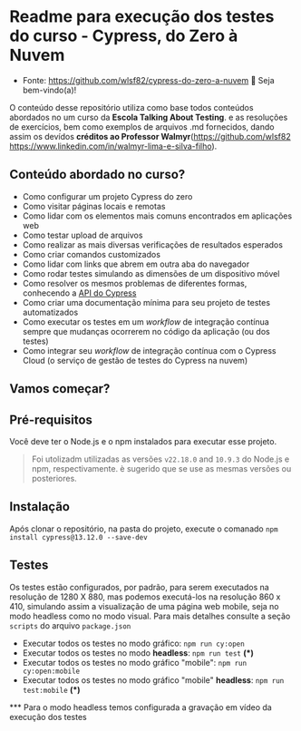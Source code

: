 # Readme para execução dos testes do curso  - Cypress, do Zero à Nuvem 
- Fonte: https://github.com/wlsf82/cypress-do-zero-a-nuvem
👋 Seja bem-vindo(a)!

O conteúdo desse repositório utiliza como base todos conteúdos abordados no um curso da **Escola Talking About Testing**. e as resoluções de exercícios, bem como exemplos de arquivos .md fornecidos, dando assim os devídos **créditos ao Professor Walmyr**(https://github.com/wlsf82  https://www.linkedin.com/in/walmyr-lima-e-silva-filho).

## Conteúdo abordado no curso?

- Como configurar um projeto Cypress do zero
- Como visitar páginas locais e remotas
- Como lidar com os elementos mais comuns encontrados em aplicações web
- Como testar upload de arquivos
- Como realizar as mais diversas verificações de resultados esperados
- Como criar comandos customizados
- Como lidar com links que abrem em outra aba do navegador
- Como rodar testes simulando as dimensões de um dispositivo móvel
- Como resolver os mesmos problemas de diferentes formas, conhecendo a [API do Cypress](https://docs.cypress.io/api/table-of-contents)
- Como criar uma documentação mínima para seu projeto de testes automatizados
- Como executar os testes em um _workflow_ de integração contínua sempre que mudanças ocorrerem no código da aplicação (ou dos testes)
- Como integrar seu _workflow_ de integração contínua com o Cypress Cloud (o serviço de gestão de testes do Cypress na nuvem)

## Vamos começar?
## Pré-requisitos

Você deve ter o Node.js e o npm instalados para executar esse projeto.
> Foi utolizadm utilizadas as versões `v22.18.0` and `10.9.3` do Node.js e npm, respectivamente. è sugerido que se use as mesmas versões ou posteriores.

## Instalação

Após clonar o repositório, na pasta do projeto, execute o comanado `npm install cypress@13.12.0 --save-dev` 

## Testes
Os testes estão configurados, por padrão, para serem executados na resolução de 1280 X 880, mas podemos executá-los na resolução 860 x 410, simulando assim a visualização de uma página web mobile, seja no modo headless como no modo visual. Para mais detalhes consulte a seção `scripts` do arquivo `package.json`

- Executar todos os testes no modo gráfico: `npm run cy:open`
- Executar todos os testes no modo **headless**: `npm run test` **(*)**
- Executar todos os testes no modo gráfico "mobile": `npm run cy:open:mobile`
- Executar todos os testes no modo gráfico "mobile" **headless**: `npm run test:mobile` **(*)**

*** Para o modo headless temos configurada a gravação em vídeo da execução dos testes